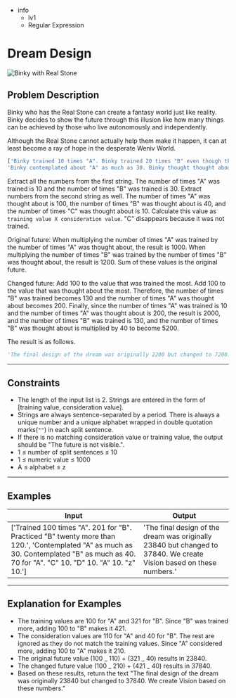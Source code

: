 -   info
    -   lv1
    -   Regular Expression

# Dream Design

![Binky with Real Stone](./4_1.webp)

## Problem Description

Binky who has the Real Stone can create a fantasy world just like reality. Binky decides to show the future through this illusion like how many things can be achieved by those who live autonomously and independently.

Although the Real Stone cannot actually help them make it happen, it can at least become a ray of hope in the desperate Weniv World.

```py
['Binky trained 10 times "A". Binky trained 20 times "B" even though the weather was bad. Binky trained 10 times "B" while it was raining.',
'Binky contemplated about "A" as much as 30. Binky thought thought about "B" as much as 40. Binky spent a long time, 70, thinking about "A". Surprisingly, Binky thought 10 times "C".']
```

Extract all the numbers from the first string. The number of times "A" was trained is 10 and the number of times "B" was trained is 30. Extract numbers from the second string as well. The number of times "A" was thought about is 100, the number of times "B" was thought about is 40, and the number of times "C" was thought about is 10. Calculate this value as `training value X consideration value`. "C" disappears because it was not trained.

Original future: When multiplying the number of times "A" was trained by the number of times "A" was thought about, the result is 1000. When multiplying the number of times "B" was trained by the number of times "B" was thought about, the result is 1200. Sum of these values is the original future.

Changed future: Add 100 to the value that was trained the most. Add 100 to the value that was thought about the most. Therefore, the number of times "B" was trained becomes 130 and the number of times "A" was thought about becomes 200. Finally, since the number of times "A" was trained is 10 and the number of times "A" was thought about is 200, the result is 2000, and the number of times "B" was trained is 130, and the number of times "B" was thought about is multiplied by 40 to become 5200.

The result is as follows.

```py
'The final design of the dream was originally 2200 but changed to 7200. We create Vision based on these numbers.'
```

---

## Constraints

-   The length of the input list is 2. Strings are entered in the form of [training value, consideration value].
-   Strings are always sentence-separated by a period. There is always a unique number and a unique alphabet wrapped in double quotation marks(`""`) in each split sentence.
-   If there is no matching consideration value or training value, the output should be "The future is not visible.".
-   1 ≤ number of split sentences ≤ 10
-   1 ≤ numeric value ≤ 1000
-   A ≤ alphabet ≤ z

---

## Examples

| Input                                                                                                                                                                                      | Output                                                                                                              |
| ------------------------------------------------------------------------------------------------------------------------------------------------------------------------------------------ | ------------------------------------------------------------------------------------------------------------------- |
| ['Trained 100 times "A". 201 for "B". Practiced "B" twenty more than 120.', 'Contemplated "A" as much as 30. Contemplated "B" as much as 40. 70 for "A". "C" 10. "D" 10. "A" 10. "z" 10.'] | 'The final design of the dream was originally 23840 but changed to 37840. We create Vision based on these numbers.' |

---

## Explanation for Examples

-   The training values are 100 for "A" and 321 for "B". Since "B" was trained more, adding 100 to "B" makes it 421.
-   The consideration values are 110 for "A" and 40 for "B". The rest are ignored as they do not match the training values. Since "A" considered more, adding 100 to "A" makes it 210.
-   The original future value (100 _ 110) + (321 _ 40) results in 23840.
-   The changed future value (100 _ 210) + (421 _ 40) results in 37840.
-   Based on these results, return the text "The final design of the dream was originally 23840 but changed to 37840. We create Vision based on these numbers."
